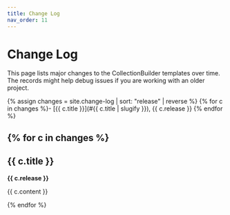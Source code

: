 ```yaml
---
title: Change Log
nav_order: 11
---
```


# Change Log

This page lists major changes to the CollectionBuilder templates over time. 
The records might help debug issues if you are working with an older project.

{% assign changes = site.change-log | sort: "release" | reverse %}
{% for c in changes %}- [{{ c.title }}](#{{ c.title | slugify }}), {{ c.release }}
{% endfor %}

{% for c in changes %}
--------

## {{ c.title }}

**{{ c.release }}**

{{ c.content }}

{% endfor %}

